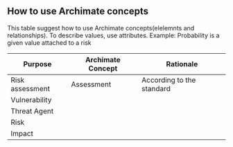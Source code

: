 ## How to use Archimate concepts
This table suggest how to use Archimate concepts(elelemnts and relationships).
To describe values, use attributes. Example: Probability is a given value attached to a risk

Purpose   | Archimate Concept | Rationale
---|---|---
   Risk assessment|Assessment|According to the standard
   Vulnerability| |
   Threat Agent| |
   Risk | |
   Impact | |
